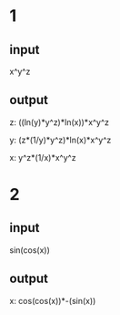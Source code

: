 # 1
## input
x^y^z
## output
z: ((ln(y)*y^z)*ln(x))*x^y^z

y: (z*(1/y)*y^z)*ln(x)*x^y^z

x: y^z*(1/x)*x^y^z

# 2
## input
sin(cos(x))
## output
x: cos(cos(x))*-(sin(x))

